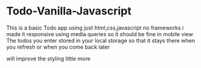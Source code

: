 # Todo-Vanilla-Javascript

This is a basic Todo app using just html,css,javascript no frameworks 
i made it responsive using media queries so it should be fine in mobile view
The todos you enter stored in your local storage so that it stays there when you refresh or when you come back later

will improve the styling little more



